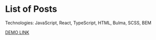 List of Posts
====================
Technologies: JavaScript, React, TypeScript, HTML, Bulma, SCSS, BEM
>
[DEMO LINK](https://dima-cherednyk.github.io/list-of-posts/)
